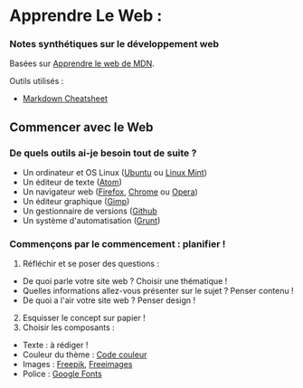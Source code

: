 # Apprendre Le Web  : 

### Notes synthétiques sur le développement web

Basées sur [Apprendre le web de MDN](https://developer.mozilla.org/fr/Apprendre).


Outils utilisés :
* [Markdown Cheatsheet](https://github.com/adam-p/markdown-here/wiki/Markdown-Cheatsheet)


## Commencer avec le Web

### De quels outils ai-je besoin tout de suite ?

* Un ordinateur et OS Linux ([Ubuntu](https://www.ubuntu-fr.org/) ou [Linux Mint](https://www.linuxmint.com/))
* Un éditeur de texte ([Atom](https://atom.io/))
* Un navigateur web ([Firefox](https://www.mozilla.org/fr/firefox/new/), [Chrome](https://www.google.com/chrome/browser/desktop/index.html) ou [Opera](http://www.opera.com/fr))
* Un éditeur graphique ([Gimp](http://www.gimp.org/))
* Un gestionnaire de versions ([Github](https://github.com/)
* Un système d'automatisation ([Grunt](http://gruntjs.com/))

### Commençons par le commencement : planifier !

1. Réfléchir et se poser des questions :

* De quoi parle votre site web ? Choisir une thématique !
* Quelles informations allez-vous présenter sur le sujet ? Penser contenu !
* De quoi a l'air votre site web ? Penser design !

2. Esquisser le concept sur papier !
3. Choisir les composants :

* Texte : à rédiger !
* Couleur du thème : [Code couleur](http://www.code-couleur.com/index.html)
* Images : [Freepik](http://www.freepik.com/), [Freeimages](http://fr.freeimages.com/)
* Police : [Google Fonts](https://fonts.google.com/)





